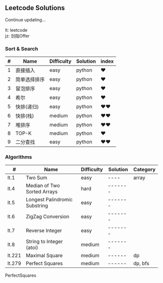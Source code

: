 ## Leetcode Solutions

Continue updating...\
\
lt: leetcode \
jz: 剑指Offer

### Sort \& Search


| # | Name | Difficulty | Solution |index|
| ------ | ------- | ------- | ------- | --- |
| 1 | 直接插入    | easy | python | &hearts;|
| 2 | 简单选择排序 | easy |  python |&hearts;|
| 3 | 冒泡排序    | easy | python |&hearts;|
| 4 | 希尔       | easy | python |&hearts;|
| 5 | 快排(递归)  | easy | python |&hearts;&hearts;|
| 6 | 快排(栈)   | medium| python |&hearts;&hearts;|
| 7 | 堆排序     | medium| python |&hearts;&hearts;|
| 8 | TOP-K     | medium|python|&hearts;|
| 9 | 二分查找 | easy |python|&hearts;&hearts;|

### Algorithms


| # | Name | Difficulty | Solution |Category|
| ------ | ------- | ------- | ------- | --|
| lt.1 | Two Sum | easy | ----|array|
| lt.4 | Median of Two Sorted Arrays| hard| ------- ||
| lt.5 | Longest Palindromic Substring  | easy | ------- ||
| lt.6 | ZigZag Conversion | easy | ------- ||
| lt.7 | Reverse Integer| easy | ------- ||
| lt.8 | String to Integer (atoi) | medium| ------- ||
| lt.221 | Maximal Square    | medium | ------ |dp|
| lt.279 |Perfect Squares | medium | ------ |dp, bfs|
PerfectSquares
